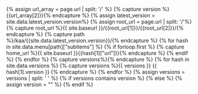 {% assign url_array = page.url | split: '/' %}
{% capture version %}{{url_array[2]}}{% endcapture %}
{% assign latest_version = site.data.latest_version.version%}
{% assign root_url = page.url | split: '/'%}
{% capture root_url %}{{ site.baseurl }}/{{root_url[1]}}/{{root_url[2]}}/{% endcapture %}
{% capture path %}/kaa/{{site.data.latest_version.version}}/{% endcapture %}
{% for hash in site.data.menu[path]["subitems"] %}
	{% if forloop.first %}
        	{% capture home_url %}{{ site.baseurl }}{{hash[1]["url"]}}{% endcapture %}
        {% endif %}
{% endfor %}
{% capture versions%}{% endcapture %}
{% for hash in site.data.versions %}
	{% capture versions %}{{ versions }} {{ hash[1].version }} {% endcapture %}
{% endfor %}
{% assign versions = versions | split: ' ' %}
{% if versions contains version %}
{% else %}
	{% assign version = "" %}
{% endif %}
